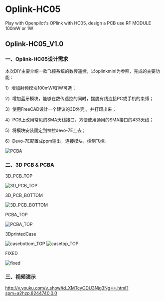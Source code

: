 # Oplink-HC05

Play with Openpilot's OPlink with HC05, design a PCB use RF MODULE 100mW or 1W

## Oplink-HC05_V1.0

### 一、Oplink-HC05设计需求

本次DIY主要介绍一款飞控系统的数传遥控，以oplinkmini为参照，完成的主要功能：

1）增加射频模块100mW和1W可选；

2）增加蓝牙模块，能够在数传遥控的同时，摆脱有线连接PC或手机的束缚；

3）使用FreeCAD设计一个建议的3D外壳,，并打印出来；

4）PCB上改用常见的SMA天线接口，方便使用通用的SMA接口的433天线；

5）将模块安装固定到神控devo-7E上去；

6）Devo-7E配置成ppm输出，连接模块，控制飞控。

![PCBA](https://github.com/xfce/oplink-hc05/raw/master/Oplink-hc05_V1.0/img/hc05.jpg)

### 二、3D PCB & PCBA

3D_PCB_TOP

![3D_PCB_TOP](https://github.com/xfce/oplink-hc05/raw/master/Oplink-hc05_V1.0/img/3DPCBtop.png)

3D_PCB_BOTTOM

![3D_PCB_BOTTOM](https://github.com/xfce/oplink-hc05/raw/master/Oplink-hc05_V1.0/img/3Dpcbbottom.png) 

PCBA_TOP

![PCBA_TOP](https://github.com/xfce/oplink-hc05/raw/master/Oplink-hc05_V1.0/img/PCBA.png)

3DprintedCase

![casebottom_TOP](https://github.com/xfce/oplink-hc05/raw/master/Oplink-hc05_V1.0/img/casebottom.png)
![casetop_TOP](https://github.com/xfce/oplink-hc05/raw/master/Oplink-hc05_V1.0/img/casetop.png)

FIXED

![fixed](https://github.com/xfce/oplink-hc05/raw/master/Oplink-hc05_V1.0/img/fixed.png)


### 三、视频演示

http://v.youku.com/v_show/id_XMTcyODU3Njg3Ng==.html?spm=a2hzp.8244740.0.0
